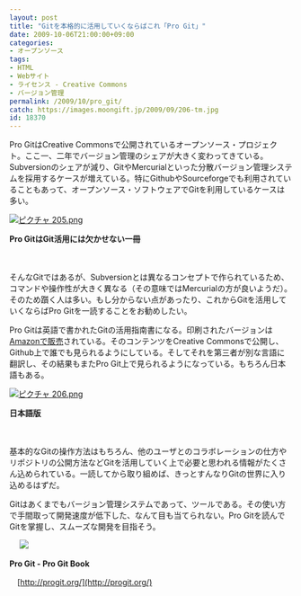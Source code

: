 ```yaml
---
layout: post
title: "Gitを本格的に活用していくならばこれ「Pro Git」"
date: 2009-10-06T21:00:00+09:00
categories:
- オープンソース
tags: 
- HTML
- Webサイト
- ライセンス - Creative Commons
- バージョン管理
permalink: /2009/10/pro_git/
catch: https://images.moongift.jp/2009/09/206-tm.jpg
id: 18370
---
```

Pro GitはCreative Commonsで公開されているオープンソース・プロジェクト。ここ一、二年でバージョン管理のシェアが大きく変わってきている。Subversionのシェアが減り、GitやMercurialといった分散バージョン管理システムを採用するケースが増えている。特にGithubやSourceforgeでも利用されていることもあって、オープンソース・ソフトウェアでGitを利用しているケースは多い。

  

[![ピクチャ 205.png](https://images.moongift.jp/2009/09/205-tm.jpg)](https://images.moongift.jp/2009/09/205.png)  
  
**Pro GitはGit活用には欠かせない一冊**

  

　

  

そんなGitではあるが、Subversionとは異なるコンセプトで作られているため、コマンドや操作性が大きく異なる（その意味ではMercurialの方が良いようだ）。そのため躓く人は多い。もし分からない点があったり、これからGitを活用していくならばPro Gitを一読することをお勧めしたい。

  
  
<!--more-->

Pro Gitは英語で書かれたGitの活用指南書になる。印刷されたバージョンは[Amazonで販売](http://www.amazon.co.jp/gp/product/1430218339?ie=UTF8&tag=moongift-22&linkCode=as2&camp=247&creative=7399&creativeASIN=1430218339)されている。そのコンテンツをCreative Commonsで公開し、Github上で誰でも見られるようにしている。そしてそれを第三者が別な言語に翻訳し、その結果もまたPro Git上で見られるようになっている。もちろん日本語もある。

  

[![ピクチャ 206.png](https://images.moongift.jp/2009/09/206-tm.jpg)](https://images.moongift.jp/2009/09/206.png)  
  
**日本語版**

  

　

  

基本的なGitの操作方法はもちろん、他のユーザとのコラボレーションの仕方やリポジトリの公開方法などGitを活用していく上で必要と思われる情報がたくさん込められている。一読してから取り組めば、きっとすんなりGitの世界に入り込めるはずだ。

  

Gitはあくまでもバージョン管理システムであって、ツールである。その使い方で手間取って開発速度が低下した、なんて目も当てられない。Pro Gitを読んでGitを掌握し、スムーズな開発を目指そう。

  

　 ![](http://www.assoc-amazon.jp/e/ir?t=moongift-22&l=as2&o=9&a=1430218339)

  

**Pro Git - Pro Git Book**  
  
　[http://progit.org/](http://progit.org/)

  
